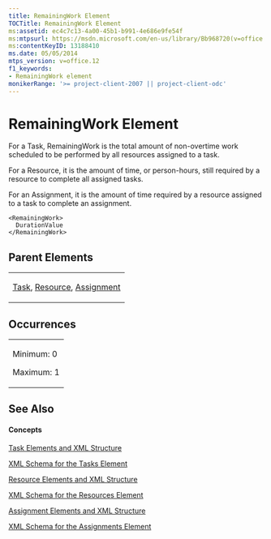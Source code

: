 ```yaml
---
title: RemainingWork Element
TOCTitle: RemainingWork Element
ms:assetid: ec4c7c13-4a00-45b1-b991-4e686e9fe54f
ms:mtpsurl: https://msdn.microsoft.com/en-us/library/Bb968720(v=office.12)
ms:contentKeyID: 13188410
ms.date: 05/05/2014
mtps_version: v=office.12
f1_keywords:
- RemainingWork element
monikerRange: '>= project-client-2007 || project-client-odc'
---
```


# RemainingWork Element




For a Task, RemainingWork is the total amount of non-overtime work scheduled to be performed by all resources assigned to a task.

For a Resource, it is the amount of time, or person-hours, still required by a resource to complete all assigned tasks.

For an Assignment, it is the amount of time required by a resource assigned to a task to complete an assignment.

    <RemainingWork>
      DurationValue
    </RemainingWork>

## Parent Elements

<table>
<colgroup>
<col style="width: 100%" />
</colgroup>
<tbody>
<tr class="odd">
<td><p><a href="task-element.md">Task</a>, <a href="resource-element.md">Resource</a>, <a href="assignment-element.md">Assignment</a></p></td>
</tr>
</tbody>
</table>

## Occurrences

<table>
<colgroup>
<col style="width: 100%" />
</colgroup>
<tbody>
<tr class="odd">
<td><p>Minimum: 0</p>
<p>Maximum: 1</p></td>
</tr>
</tbody>
</table>

## See Also

#### Concepts

[Task Elements and XML Structure](task-elements-and-xml-structure.md)

[XML Schema for the Tasks Element](xml-schema-for-the-tasks-element.md)

[Resource Elements and XML Structure](resource-elements-and-xml-structure.md)

[XML Schema for the Resources Element](xml-schema-for-the-resources-element.md)

[Assignment Elements and XML Structure](assignment-elements-and-xml-structure.md)

[XML Schema for the Assignments Element](xml-schema-for-the-assignments-element.md)

